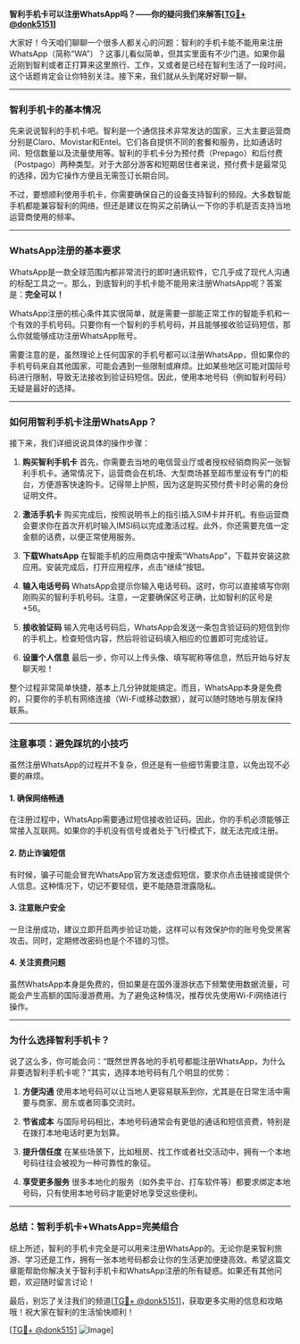 **智利手机卡可以注册WhatsApp吗？——你的疑问我们来解答[[TG💪+ @donk5151](https://t.me/s/donk5151)]**

大家好！今天咱们聊聊一个很多人都关心的问题：智利的手机卡能不能用来注册WhatsApp（简称“WA”）？这事儿看似简单，但其实里面有不少门道。如果你最近刚到智利或者正打算来这里旅行、工作，又或者是已经在智利生活了一段时间，这个话题肯定会让你特别关注。接下来，我们就从头到尾好好聊一聊。

---

### **智利手机卡的基本情况**

先来说说智利的手机卡吧。智利是一个通信技术非常发达的国家，三大主要运营商分别是Claro、Movistar和Entel。它们各自提供不同的套餐和服务，比如通话时间、短信数量以及流量使用等。智利的手机卡分为预付费（Prepago）和后付费（Postpago）两种类型。对于大部分游客和短期居住者来说，预付费卡是最常见的选择，因为它操作方便且无需签订长期合同。

不过，要想顺利使用手机卡，你需要确保自己的设备支持智利的频段。大多数智能手机都能兼容智利的网络，但还是建议在购买之前确认一下你的手机是否支持当地运营商使用的频率。

---

### **WhatsApp注册的基本要求**

WhatsApp是一款全球范围内都非常流行的即时通讯软件，它几乎成了现代人沟通的标配工具之一。那么，到底智利的手机卡能不能用来注册WhatsApp呢？答案是：**完全可以！** 

WhatsApp注册的核心条件其实很简单，就是需要一部能正常工作的智能手机和一个有效的手机号码。只要你有一个智利的手机号码，并且能够接收验证码短信，那么你就能够成功注册WhatsApp账号。

需要注意的是，虽然理论上任何国家的手机号都可以注册WhatsApp，但如果你的手机号码来自其他国家，可能会遇到一些限制或麻烦。比如某些地区可能对国际号码进行限制，导致无法接收到验证码短信。因此，使用本地号码（例如智利号码）无疑是最好的选择。

---

### **如何用智利手机卡注册WhatsApp？**

接下来，我们详细说说具体的操作步骤：

1. **购买智利手机卡**
   首先，你需要去当地的电信营业厅或者授权经销商购买一张智利手机卡。通常情况下，运营商会在机场、大型商场甚至超市里设有专门的柜台，方便游客快速购卡。记得带上护照，因为这是购买预付费卡时必需的身份证明文件。

2. **激活手机卡**
   购买完成后，按照说明书上的指引插入SIM卡并开机。有些运营商会要求你在首次开机时输入IMSI码以完成激活过程。此外，你还需要充值一定金额的话费，以便正常使用服务。

3. **下载WhatsApp**
   在智能手机的应用商店中搜索“WhatsApp”，下载并安装这款应用。安装完成后，打开应用程序，点击“继续”按钮。

4. **输入电话号码**
   WhatsApp会提示你输入电话号码。这时，你可以直接填写你刚刚购买的智利手机号码。注意，一定要确保区号正确，比如智利的区号是+56。

5. **接收验证码**
   输入完电话号码后，WhatsApp会发送一条包含验证码的短信到你的手机上。检查短信内容，然后将验证码填入相应的位置即可完成验证。

6. **设置个人信息**
   最后一步，你可以上传头像、填写昵称等信息，然后开始与好友聊天啦！

整个过程非常简单快捷，基本上几分钟就能搞定。而且，WhatsApp本身是免费的，只要你的手机有网络连接（Wi-Fi或移动数据），就可以随时随地与朋友保持联系。

---

### **注意事项：避免踩坑的小技巧**

虽然注册WhatsApp的过程并不复杂，但还是有一些细节需要注意，以免出现不必要的麻烦。

#### **1. 确保网络畅通**
在注册过程中，WhatsApp需要通过短信接收验证码。因此，你的手机必须能够正常接入互联网。如果你的手机没有信号或者处于飞行模式下，就无法完成注册。

#### **2. 防止诈骗短信**
有时候，骗子可能会冒充WhatsApp官方发送虚假短信，要求你点击链接或提供个人信息。这种情况下，切记不要轻信，更不能随意泄露隐私。

#### **3. 注意账户安全**
一旦注册成功，建议立即开启两步验证功能，这样可以有效保护你的账号免受黑客攻击。同时，定期修改密码也是个不错的习惯。

#### **4. 关注资费问题**
虽然WhatsApp本身是免费的，但如果是在国外漫游状态下频繁使用数据流量，可能会产生高额的国际漫游费用。为了避免这种情况，推荐优先使用Wi-Fi网络进行操作。

---

### **为什么选择智利手机卡？**

说了这么多，你可能会问：“既然世界各地的手机号都能注册WhatsApp，为什么非要选智利手机卡呢？”其实，选择本地号码有几个明显的优势：

1. **方便沟通**
   使用本地号码可以让当地人更容易联系到你，尤其是在日常生活中需要与商家、房东或者同事交流时。

2. **节省成本**
   与国际号码相比，本地号码通常会有更低的通话和短信资费，特别是在拨打本地电话时更为划算。

3. **提升信任度**
   在某些场景下，比如租房、找工作或者社交活动中，拥有一个本地号码往往会被视为一种可靠性的象征。

4. **享受更多服务**
   很多本地化的服务（如外卖平台、打车软件等）都要求绑定本地号码，只有使用本地号码才能更好地享受这些便利。

---

### **总结：智利手机卡+WhatsApp=完美组合**

综上所述，智利的手机卡完全是可以用来注册WhatsApp的。无论你是来智利旅游、学习还是工作，拥有一张本地号码都会让你的生活更加便捷高效。希望这篇文章能帮助你解决关于智利手机卡和WhatsApp注册的所有疑惑。如果还有其他问题，欢迎随时留言讨论！

最后，别忘了关注我们的频道[[TG💪+ @donk5151](https://t.me/s/donk5151)]，获取更多实用的信息和攻略哦！祝大家在智利的生活愉快顺利！

[[TG💪+ @donk5151](https://t.me/s/donk5151) ![Image](https://i.postimg.cc/rwNCRYN7/Snipaste-2025-04-30-17-27-05.png)]